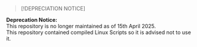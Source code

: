 
>[!DEPRECIATION NOTICE]
 <div>
 <strong align="center" > Deprecation Notice:</strong><br>
    This repository is no longer maintained as of 15th April 2025. <br>
    This repository contained compiled Linux Scripts so it is advised not to use it.
</div>
